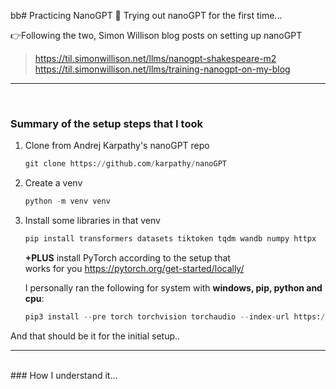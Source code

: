 bb# Practicing NanoGPT 🤖
 Trying out nanoGPT for the first time...

👉Following the two, Simon Willison blog posts on setting up nanoGPT
> https://til.simonwillison.net/llms/nanogpt-shakespeare-m2
> https://til.simonwillison.net/llms/training-nanogpt-on-my-blog


___
</br>

### Summary of the **setup** steps that I took

1. Clone from Andrej Karpathy's nanoGPT repo
    ```py
    git clone https://github.com/karpathy/nanoGPT
    ```
    
2.  Create a venv
    ```py
    python -m venv venv
    ```
    
3. Install some libraries in that venv
    ```py
    pip install transformers datasets tiktoken tqdm wandb numpy httpx
    ```
    **+PLUS** install PyTorch according to the setup that
    </br>
        works for you https://pytorch.org/get-started/locally/
    
    I personally ran the following for system with **windows, pip, python and cpu**:
    ```py
    pip3 install --pre torch torchvision torchaudio --index-url https://download.pytorch.org/whl/nightly/cpu
    ```

And that should be it for the initial setup..

___
</br>
### How I understand it...
